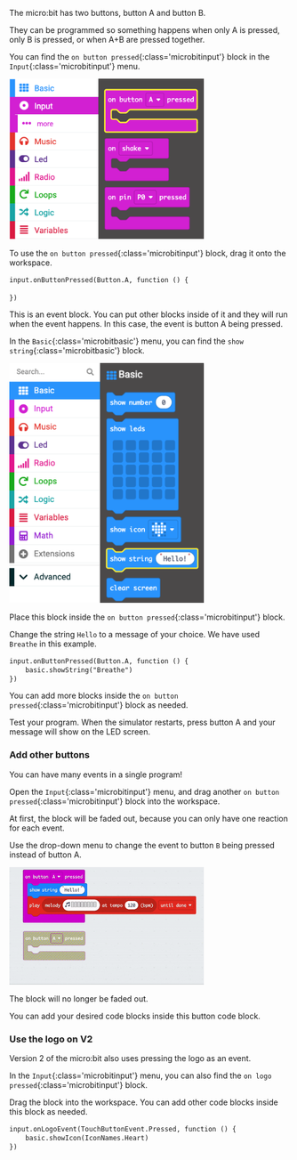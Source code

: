 The micro:bit has two buttons, button A and button B.

They can be programmed so something happens when only A is pressed, only B is pressed, or when A+B are pressed together.

You can find the `on button pressed`{:class='microbitinput'} block in the `Input`{:class='microbitinput'} menu.

<img src="images/input-on-ButtonA.png" alt="Input menu expanded showing the `on button pressed` block highlighted." width="350"/>

To use the `on button pressed`{:class='microbitinput'} block, drag it onto the workspace.

```microbit
input.onButtonPressed(Button.A, function () {
	
})
```

This is an event block. You can put other blocks inside of it and they will run when the event happens. In this case, the event is button A being pressed.

In the `Basic`{:class='microbitbasic'} menu, you can find the `show string`{:class='microbitbasic'} block.

<img src="images/basic-blocks.png" alt="Basic menu expanded showing the `show string` block highlighted." width="350"/>


Place this block inside the `on button pressed`{:class='microbitinput'} block.

Change the string `Hello` to a message of your choice. We have used `Breathe` in this example.

```microbit
input.onButtonPressed(Button.A, function () {
    basic.showString("Breathe")
})
```

You can add more blocks inside the `on button pressed`{:class='microbitinput'} block as needed.

Test your program. When the simulator restarts, press button A and your message will show on the LED screen.

### Add other buttons

You can have many events in a single program!

Open the `Input`{:class='microbitinput'} menu, and drag another `on button pressed`{:class='microbitinput'} block into the workspace.

At first, the block will be faded out, because you can only have one reaction for each event.

Use the drop-down menu to change the event to button `B` being pressed instead of button A.

<img src="images/changebutton-menu.gif" alt="Animation showing the drop-down menu on the `on button pressed` block. Button B is chosen and the block is no longer greyed out." width="350"/>

The block will no longer be faded out.

You can add your desired code blocks inside this button code block.

### Use the logo on V2

Version 2 of the micro:bit also uses pressing the logo as an event.

In the `Input`{:class='microbitinput'} menu, you can also find the `on logo pressed`{:class='microbitinput'} block.

Drag the block into the workspace. You can add other code blocks inside this block as needed.

```microbit
input.onLogoEvent(TouchButtonEvent.Pressed, function () {
    basic.showIcon(IconNames.Heart)
})
```
